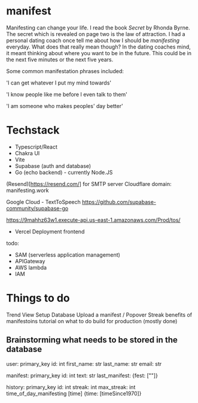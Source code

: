 # manifest

Manifesting can change your life. I read the book *Secret* by Rhonda Byrne. The secret which is revealed on page two is the law of attraction. I had a personal dating coach once tell me about how I should be *manifesting* everyday. What does that really mean though? In the dating coaches mind, it meant thinking about where you want to be in the future. This could be in the next five minutes or the next five years. 

Some common manifestation phrases included:

'I can get whatever I put my mind towards'

'I know people like me before I even talk to them'

'I am someone who makes peoples' day better'

# Techstack

- Typescript/React
- Chakra UI
- Vite
- Supabase (auth and database)
- Go (echo backend) - currently Node.JS

(Resend)[https://resend.com/] for SMTP server
Cloudflare domain: manifesting.work

Google Cloud - TextToSpeech
https://github.com/supabase-community/supabase-go

https://9mahhz63w1.execute-api.us-east-1.amazonaws.com/Prod/tos/
- Vercel Deployment frontend

todo:
- SAM (serverless application management)
- APIGateway
- AWS lambda 
- IAM 


# Things to do
Trend View
Setup Database
Upload a manifest / Popover
Streak
benefits of manifestoins
tutorial on what to do
build for production (mostly done)

## Brainstorming what needs to be stored in the database

user:
primary_key id: int
first_name: str
last_name: str
email: str

manifest:
primary_key id: int
text: str
last_manifest: {fest: [""]}



history:
primary_key id: int
streak: int
max_streak: int
time_of_day_manifesting [time] {time: [timeSince1970]}



